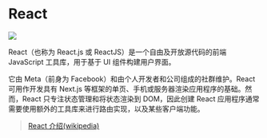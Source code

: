 # React

![](https://s2.loli.net/2023/04/11/xeItgUp5azA7O9V.png)

React（也称为 React.js 或 ReactJS）是一个自由及开放源代码的前端 JavaScript 工具库，用于基于 UI 组件构建用户界面。

它由 Meta（前身为 Facebook）和由个人开发者和公司组成的社群维护。React 可用作开发具有 Next.js 等框架的单页、手机或服务器渲染应用程序的基础。然而，React 只专注状态管理和将状态渲染到 DOM，因此创建 React 应用程序通常需要使用额外的工具库来进行路由实现，以及某些客户端功能。

> [React 介绍(wikipedia)](https://zh.wikipedia.org/wiki/React)

